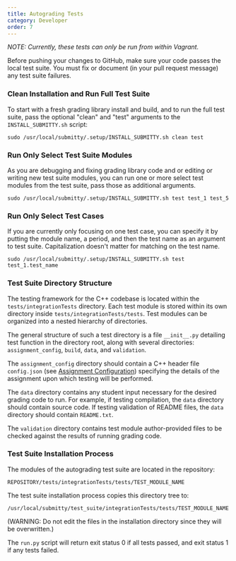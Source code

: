 ```yaml
---
title: Autograding Tests
category: Developer
order: 7
---
```


_NOTE: Currently, these tests can only be run from within Vagrant._

Before pushing your  changes to GitHub, make sure your code passes the
local test suite.  You must fix or document (in your pull request
message) any test suite failures.

### Clean Installation and Run Full Test Suite

To start with a fresh grading library install and build, and to run
the full test suite, pass the optional "clean" and "test" arguments to
the `INSTALL_SUBMITTY.sh` script:

``` 
sudo /usr/local/submitty/.setup/INSTALL_SUBMITTY.sh clean test 
```

### Run Only Select Test Suite Modules

As you are debugging and fixing grading library code and or editing or
writing new test suite modules, you can run one or more select test
modules from the test suite, pass those as additional arguments.

``` 
sudo /usr/local/submitty/.setup/INSTALL_SUBMITTY.sh test test_1 test_5 
```

### Run Only Select Test Cases

If you are currently only focusing on one test case, you can specify it by 
putting the module name, a period, and then the test name as an argument
to test suite. Capitalization doesn't matter for matching on the test name.

```
sudo /usr/local/submitty/.setup/INSTALL_SUBMITTY.sh test test_1.test_name 
```

### Test Suite Directory Structure

The testing framework for the C++ codebase is located within the
`tests/integrationTests` directory.  Each test module is stored within
its own directory inside `tests/integrationTests/tests`.  Test modules
can be organized into a nested hierarchy of directories.

The general structure of such a test directory is a file `__init__.py`
detailing test function in the directory root, along with several
directories: `assignment_config`, `build`, `data`, and `validation`.

The `assignment_config` directory should contain a C++ header file
`config.json` (see [Assignment
Configuration](/instructor/assignment_configuration))
specifying the details of the assignment upon which testing will be
performed.

The `data` directory contains any student input necessary for the
desired grading code to run. For example, if testing compilation, the
`data` directory should contain source code. If testing validation of
README files, the `data` directory should contain `README.txt`.

The `validation` directory contains test module author-provided files
to be checked against the results of running grading code.

### Test Suite Installation Process

The modules of the autograding test suite are located in the repository:

``` 
REPOSITORY/tests/integrationTests/tests/TEST_MODULE_NAME 
```


The test suite installation process copies this directory tree to:

``` 
/usr/local/submitty/test_suite/integrationTests/tests/TEST_MODULE_NAME 
```

(WARNING: Do not edit the files in the installation directory since
they will be overwritten.)


The `run.py` script will return exit status 0 if all tests passed, and
exit status 1 if any tests failed.